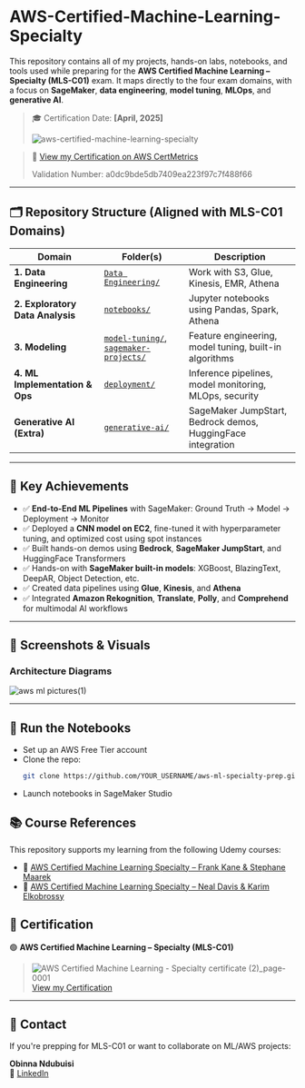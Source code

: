 # AWS-Certified-Machine-Learning-Specialty

This repository contains all of my projects, hands-on labs, notebooks, and tools used while preparing for the **AWS Certified Machine Learning – Specialty (MLS-C01)** exam. It maps directly to the four exam domains, with a focus on **SageMaker**, **data engineering**, **model tuning**, **MLOps**, and **generative AI**.

> 🎓 Certification Date: **[April, 2025]**
>
> ![aws-certified-machine-learning-specialty](https://github.com/user-attachments/assets/c5e85832-98de-4962-90e0-ac03a9781154)

> 📜 [View my Certification on AWS CertMetrics](https://cp.certmetrics.com/amazon/en/public/verify/credential)
>
>  Validation Number: a0dc9bde5db7409ea223f97c7f488f66


---

## 🗂️ Repository Structure (Aligned with MLS-C01 Domains)

| Domain                              | Folder(s)                                  | Description |
|-------------------------------------|---------------------------------------------|-------------|
| **1. Data Engineering**            | [`Data Engineering/`](./Data_Engineering)   | Work with S3, Glue, Kinesis, EMR, Athena |
| **2. Exploratory Data Analysis**   | [`notebooks/`](./notebooks)                 | Jupyter notebooks using Pandas, Spark, Athena |
| **3. Modeling**                    | [`model-tuning/`](./model-tuning), [`sagemaker-projects/`](./sagemaker-projects) | Feature engineering, model tuning, built-in algorithms |
| **4. ML Implementation & Ops**    | [`deployment/`](./deployment)               | Inference pipelines, model monitoring, MLOps, security |
| **Generative AI (Extra)**         | [`generative-ai/`](./generative-ai)         | SageMaker JumpStart, Bedrock demos, HuggingFace integration |

---

## 🧪 Key Achievements

- ✅ **End-to-End ML Pipelines** with SageMaker: Ground Truth → Model → Deployment → Monitor
- ✅ Deployed a **CNN model on EC2**, fine-tuned it with hyperparameter tuning, and optimized cost using spot instances
- ✅ Built hands-on demos using **Bedrock**, **SageMaker JumpStart**, and HuggingFace Transformers
- ✅ Hands-on with **SageMaker built-in models**: XGBoost, BlazingText, DeepAR, Object Detection, etc.
- ✅ Created data pipelines using **Glue**, **Kinesis**, and **Athena**
- ✅ Integrated **Amazon Rekognition**, **Translate**, **Polly**, and **Comprehend** for multimodal AI workflows

---

## 📸 Screenshots & Visuals

### Architecture Diagrams
![aws ml pictures(1)](https://github.com/user-attachments/assets/741de150-b785-4f10-912c-35abc1f9c7a2)


---

## 🚀 Run the Notebooks

- Set up an AWS Free Tier account
- Clone the repo:
  ```bash
  git clone https://github.com/YOUR_USERNAME/aws-ml-specialty-prep.git
- Launch notebooks in SageMaker Studio

## 📚 Course References

This repository supports my learning from the following Udemy courses:

- 🧠 [AWS Certified Machine Learning Specialty – Frank Kane & Stephane Maarek](https://www.udemy.com/course/aws-machine-learning/?couponCode=CP130525US)
- 🧠 [AWS Certified Machine Learning Specialty – Neal Davis & Karim Elkobrossy](https://www.udemy.com/course/aws-certified-machine-learning-specialty-mls/?couponCode=CP130525US)

## 📜 Certification

🟢 **AWS Certified Machine Learning – Specialty (MLS-C01)**

> ![AWS Certified Machine Learning - Specialty certificate (2)_page-0001](https://github.com/user-attachments/assets/70fd15f5-e963-4b5f-aa7a-521ae2d9853b)
> [View my Certification](https://www.credly.com/badges/63e4e26a-334c-4e3b-bbf9-7df94db3482e)

---

## 📧 Contact

If you're prepping for MLS-C01 or want to collaborate on ML/AWS projects:

**Obinna Ndubuisi**  
🔗 [LinkedIn](https://www.linkedin.com/in/obinna-ndubuisi-576471293/)  
